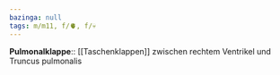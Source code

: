 ```yaml
---
bazinga: null
tags: m/m11, f/🫀, f/💀
---
```

**Pulmonalklappe**:: [[Taschenklappen]] zwischen rechtem Ventrikel und Truncus pulmonalis